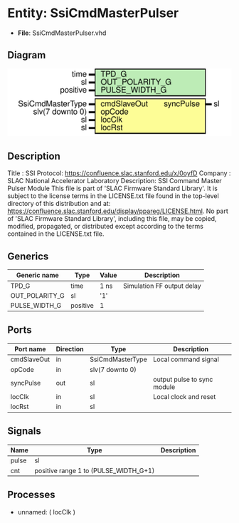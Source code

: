 # Entity: SsiCmdMasterPulser

- **File**: SsiCmdMasterPulser.vhd
## Diagram

![Diagram](SsiCmdMasterPulser.svg "Diagram")
## Description

Title      : SSI Protocol: https://confluence.slac.stanford.edu/x/0oyfD
Company    : SLAC National Accelerator Laboratory
Description: SSI Command Master Pulser Module
This file is part of 'SLAC Firmware Standard Library'.
It is subject to the license terms in the LICENSE.txt file found in the
top-level directory of this distribution and at:
   https://confluence.slac.stanford.edu/display/ppareg/LICENSE.html.
No part of 'SLAC Firmware Standard Library', including this file,
may be copied, modified, propagated, or distributed except according to
the terms contained in the LICENSE.txt file.
## Generics

| Generic name   | Type     | Value | Description                |
| -------------- | -------- | ----- | -------------------------- |
| TPD_G          | time     | 1 ns  | Simulation FF output delay |
| OUT_POLARITY_G | sl       | '1'   |                            |
| PULSE_WIDTH_G  | positive | 1     |                            |
## Ports

| Port name   | Direction | Type             | Description                 |
| ----------- | --------- | ---------------- | --------------------------- |
| cmdSlaveOut | in        | SsiCmdMasterType | Local command signal        |
| opCode      | in        | slv(7 downto 0)  |                             |
| syncPulse   | out       | sl               | output pulse to sync module |
| locClk      | in        | sl               | Local clock and reset       |
| locRst      | in        | sl               |                             |
## Signals

| Name  | Type                                  | Description |
| ----- | ------------------------------------- | ----------- |
| pulse | sl                                    |             |
| cnt   | positive range 1 to (PULSE_WIDTH_G+1) |             |
## Processes
- unnamed: ( locClk )
